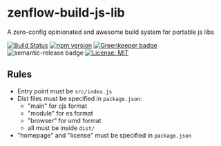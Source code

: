 # zenflow-build-js-lib

A zero-config opinionated and awesome build system for portable js libs

[![Build Status](https://travis-ci.org/zenflow/zenflow-build-js-lib.svg?branch=master)](https://travis-ci.org/zenflow/zenflow-build-js-lib)
[![npm version](https://badge.fury.io/js/zenflow-build-js-lib.svg)](https://www.npmjs.com/packages/zenflow-build-js-lib)
[![Greenkeeper badge](https://badges.greenkeeper.io/zenflow/zenflow-build-js-lib.svg)](https://greenkeeper.io/)
![semantic-release badge](https://img.shields.io/badge/%20%20%F0%9F%93%A6%F0%9F%9A%80-semantic--release-e10079.svg)
[![License: MIT](https://img.shields.io/badge/License-MIT-yellow.svg)](https://opensource.org/licenses/MIT)

## Rules
   - Entry point must be `src/index.js`
   - Dist files must be specified in `package.json`:
     - "main" for cjs format
     - "module" for es format
     - "browser" for umd format
     - all must be inside `dist/`
   - "homepage" and "license" must be specified in `package.json`
